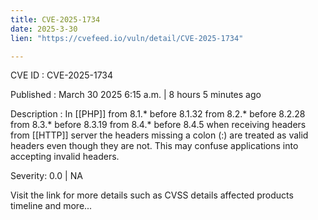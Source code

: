 ```yaml
---
title: CVE-2025-1734
date: 2025-3-30
lien: "https://cvefeed.io/vuln/detail/CVE-2025-1734"

---
```


CVE ID : CVE-2025-1734

Published :  March 30
2025
6:15 a.m. | 8 hours
5 minutes ago

Description : In [[PHP]] from 8.1.* before 8.1.32
from 8.2.* before 8.2.28
from 8.3.* before 8.3.19
from 8.4.* before 8.4.5
when receiving headers from [[HTTP]] server
the headers missing a colon (:) are treated as valid headers even though they are not. This may confuse applications into accepting invalid headers.

Severity: 0.0 | NA

Visit the link for more details
such as CVSS details
affected products
timeline
and more...
